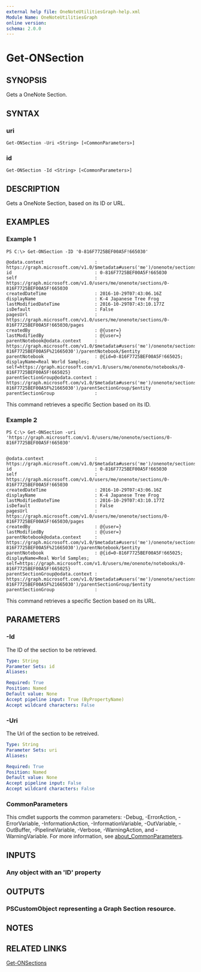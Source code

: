 ```yaml
---
external help file: OneNoteUtilitiesGraph-help.xml
Module Name: OneNoteUtilitiesGraph
online version:
schema: 2.0.0
---
```


# Get-ONSection

## SYNOPSIS
Gets a OneNote Section.

## SYNTAX

### uri
```
Get-ONSection -Uri <String> [<CommonParameters>]
```

### id
```
Get-ONSection -Id <String> [<CommonParameters>]
```

## DESCRIPTION
Gets a OneNote Section, based on its ID or URL.

## EXAMPLES

### Example 1
```
PS C:\> Get-ONSection -ID '0-816F7725BEF00A5F!665030'

@odata.context                   : https://graph.microsoft.com/v1.0/$metadata#users('me')/onenote/sections/$entity
id                               : 0-816F7725BEF00A5F!665030
self                             : https://graph.microsoft.com/v1.0/users/me/onenote/sections/0-816F7725BEF00A5F!665030
createdDateTime                  : 2016-10-29T07:43:06.16Z
displayName                      : K-4 Japanese Tree Frog
lastModifiedDateTime             : 2016-10-29T07:43:10.177Z
isDefault                        : False
pagesUrl                         : https://graph.microsoft.com/v1.0/users/me/onenote/sections/0-816F7725BEF00A5F!665030/pages
createdBy                        : @{user=}
lastModifiedBy                   : @{user=}
parentNotebook@odata.context     : https://graph.microsoft.com/v1.0/$metadata#users('me')/onenote/sections('0-816F7725BEF00A5F%21665030')/parentNotebook/$entity
parentNotebook                   : @{id=0-816F7725BEF00A5F!665025; displayName=Real World Samples; self=https://graph.microsoft.com/v1.0/users/me/onenote/notebooks/0-816F7725BEF00A5F!665025}
parentSectionGroup@odata.context : https://graph.microsoft.com/v1.0/$metadata#users('me')/onenote/sections('0-816F7725BEF00A5F%21665030')/parentSectionGroup/$entity
parentSectionGroup               :
```

This command retrieves a specific Section based on its ID.

### Example 2
```
PS C:\> Get-ONSection -uri 'https://graph.microsoft.com/v1.0/users/me/onenote/sections/0-816F7725BEF00A5F!665030'


@odata.context                   : https://graph.microsoft.com/v1.0/$metadata#users('me')/onenote/sections/$entity
id                               : 0-816F7725BEF00A5F!665030
self                             : https://graph.microsoft.com/v1.0/users/me/onenote/sections/0-816F7725BEF00A5F!665030
createdDateTime                  : 2016-10-29T07:43:06.16Z
displayName                      : K-4 Japanese Tree Frog
lastModifiedDateTime             : 2016-10-29T07:43:10.177Z
isDefault                        : False
pagesUrl                         : https://graph.microsoft.com/v1.0/users/me/onenote/sections/0-816F7725BEF00A5F!665030/pages
createdBy                        : @{user=}
lastModifiedBy                   : @{user=}
parentNotebook@odata.context     : https://graph.microsoft.com/v1.0/$metadata#users('me')/onenote/sections('0-816F7725BEF00A5F%21665030')/parentNotebook/$entity
parentNotebook                   : @{id=0-816F7725BEF00A5F!665025; displayName=Real World Samples; self=https://graph.microsoft.com/v1.0/users/me/onenote/notebooks/0-816F7725BEF00A5F!665025}
parentSectionGroup@odata.context : https://graph.microsoft.com/v1.0/$metadata#users('me')/onenote/sections('0-816F7725BEF00A5F%21665030')/parentSectionGroup/$entity
parentSectionGroup               :
```

This command retrieves a specific Section based on its URL.

## PARAMETERS

### -Id
The ID of the section to be retrieved.

```yaml
Type: String
Parameter Sets: id
Aliases:

Required: True
Position: Named
Default value: None
Accept pipeline input: True (ByPropertyName)
Accept wildcard characters: False
```

### -Uri
The Url of the section to be retreived.

```yaml
Type: String
Parameter Sets: uri
Aliases:

Required: True
Position: Named
Default value: None
Accept pipeline input: False
Accept wildcard characters: False
```

### CommonParameters
This cmdlet supports the common parameters: -Debug, -ErrorAction, -ErrorVariable, -InformationAction, -InformationVariable, -OutVariable, -OutBuffer, -PipelineVariable, -Verbose, -WarningAction, and -WarningVariable. For more information, see [about_CommonParameters](http://go.microsoft.com/fwlink/?LinkID=113216).

## INPUTS

### Any object with an 'ID' property
## OUTPUTS

### PSCustomObject representing a Graph Section resource.
## NOTES

## RELATED LINKS

[Get-ONSections](docs/Get-ONSections.md)

